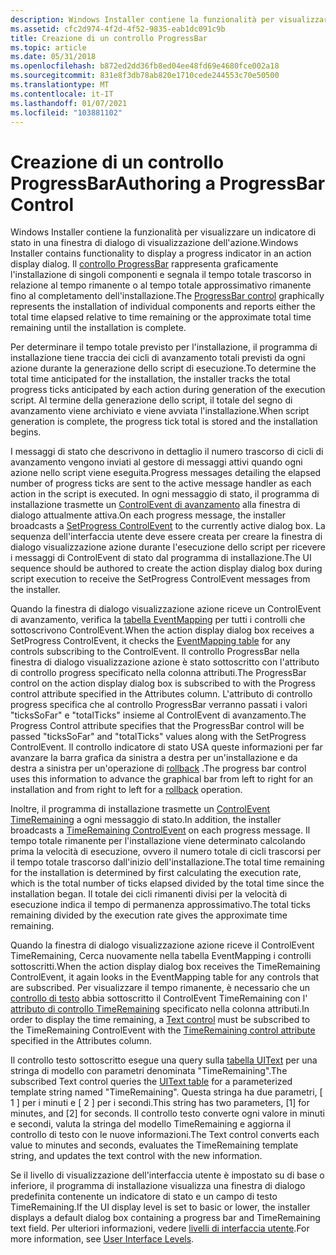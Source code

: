 ```yaml
---
description: Windows Installer contiene la funzionalità per visualizzare un indicatore di stato in una finestra di dialogo di visualizzazione dell'azione.
ms.assetid: cfc2d974-4f2d-4f52-9835-eab1dc091c9b
title: Creazione di un controllo ProgressBar
ms.topic: article
ms.date: 05/31/2018
ms.openlocfilehash: b872ed2dd36fb8ed04ee48fd69e4680fce002a18
ms.sourcegitcommit: 831e8f3db78ab820e1710cede244553c70e50500
ms.translationtype: MT
ms.contentlocale: it-IT
ms.lasthandoff: 01/07/2021
ms.locfileid: "103881102"
---
```

# <a name="authoring-a-progressbar-control"></a><span data-ttu-id="a44e6-103">Creazione di un controllo ProgressBar</span><span class="sxs-lookup"><span data-stu-id="a44e6-103">Authoring a ProgressBar Control</span></span>

<span data-ttu-id="a44e6-104">Windows Installer contiene la funzionalità per visualizzare un indicatore di stato in una finestra di dialogo di visualizzazione dell'azione.</span><span class="sxs-lookup"><span data-stu-id="a44e6-104">Windows Installer contains functionality to display a progress indicator in an action display dialog.</span></span> <span data-ttu-id="a44e6-105">Il [controllo ProgressBar](progressbar-control.md) rappresenta graficamente l'installazione di singoli componenti e segnala il tempo totale trascorso in relazione al tempo rimanente o al tempo totale approssimativo rimanente fino al completamento dell'installazione.</span><span class="sxs-lookup"><span data-stu-id="a44e6-105">The [ProgressBar control](progressbar-control.md) graphically represents the installation of individual components and reports either the total time elapsed relative to time remaining or the approximate total time remaining until the installation is complete.</span></span>

<span data-ttu-id="a44e6-106">Per determinare il tempo totale previsto per l'installazione, il programma di installazione tiene traccia dei cicli di avanzamento totali previsti da ogni azione durante la generazione dello script di esecuzione.</span><span class="sxs-lookup"><span data-stu-id="a44e6-106">To determine the total time anticipated for the installation, the installer tracks the total progress ticks anticipated by each action during generation of the execution script.</span></span> <span data-ttu-id="a44e6-107">Al termine della generazione dello script, il totale del segno di avanzamento viene archiviato e viene avviata l'installazione.</span><span class="sxs-lookup"><span data-stu-id="a44e6-107">When script generation is complete, the progress tick total is stored and the installation begins.</span></span>

<span data-ttu-id="a44e6-108">I messaggi di stato che descrivono in dettaglio il numero trascorso di cicli di avanzamento vengono inviati al gestore di messaggi attivi quando ogni azione nello script viene eseguita.</span><span class="sxs-lookup"><span data-stu-id="a44e6-108">Progress messages detailing the elapsed number of progress ticks are sent to the active message handler as each action in the script is executed.</span></span> <span data-ttu-id="a44e6-109">In ogni messaggio di stato, il programma di installazione trasmette un [ControlEvent di avanzamento](setprogress-controlevent.md) alla finestra di dialogo attualmente attiva.</span><span class="sxs-lookup"><span data-stu-id="a44e6-109">On each progress message, the installer broadcasts a [SetProgress ControlEvent](setprogress-controlevent.md) to the currently active dialog box.</span></span> <span data-ttu-id="a44e6-110">La sequenza dell'interfaccia utente deve essere creata per creare la finestra di dialogo visualizzazione azione durante l'esecuzione dello script per ricevere i messaggi di ControlEvent di stato dal programma di installazione.</span><span class="sxs-lookup"><span data-stu-id="a44e6-110">The UI sequence should be authored to create the action display dialog box during script execution to receive the SetProgress ControlEvent messages from the installer.</span></span>

<span data-ttu-id="a44e6-111">Quando la finestra di dialogo visualizzazione azione riceve un ControlEvent di avanzamento, verifica la [tabella EventMapping](eventmapping-table.md) per tutti i controlli che sottoscrivono ControlEvent.</span><span class="sxs-lookup"><span data-stu-id="a44e6-111">When the action display dialog box receives a SetProgress ControlEvent, it checks the [EventMapping table](eventmapping-table.md) for any controls subscribing to the ControlEvent.</span></span> <span data-ttu-id="a44e6-112">Il controllo ProgressBar nella finestra di dialogo visualizzazione azione è stato sottoscritto con l'attributo di controllo progress specificato nella colonna attributi.</span><span class="sxs-lookup"><span data-stu-id="a44e6-112">The ProgressBar control on the action display dialog box is subscribed to with the Progress control attribute specified in the Attributes column.</span></span> <span data-ttu-id="a44e6-113">L'attributo di controllo progress specifica che al controllo ProgressBar verranno passati i valori "ticksSoFar" e "totalTicks" insieme al ControlEvent di avanzamento.</span><span class="sxs-lookup"><span data-stu-id="a44e6-113">The Progress Control attribute specifies that the ProgressBar control will be passed "ticksSoFar" and "totalTicks" values along with the SetProgress ControlEvent.</span></span> <span data-ttu-id="a44e6-114">Il controllo indicatore di stato USA queste informazioni per far avanzare la barra grafica da sinistra a destra per un'installazione e da destra a sinistra per un'operazione di [rollback](rollback-installation.md) .</span><span class="sxs-lookup"><span data-stu-id="a44e6-114">The progress bar control uses this information to advance the graphical bar from left to right for an installation and from right to left for a [rollback](rollback-installation.md) operation.</span></span>

<span data-ttu-id="a44e6-115">Inoltre, il programma di installazione trasmette un [ControlEvent TimeRemaining](timeremaining-controlevent.md) a ogni messaggio di stato.</span><span class="sxs-lookup"><span data-stu-id="a44e6-115">In addition, the installer broadcasts a [TimeRemaining ControlEvent](timeremaining-controlevent.md) on each progress message.</span></span> <span data-ttu-id="a44e6-116">Il tempo totale rimanente per l'installazione viene determinato calcolando prima la velocità di esecuzione, ovvero il numero totale di cicli trascorsi per il tempo totale trascorso dall'inizio dell'installazione.</span><span class="sxs-lookup"><span data-stu-id="a44e6-116">The total time remaining for the installation is determined by first calculating the execution rate, which is the total number of ticks elapsed divided by the total time since the installation began.</span></span> <span data-ttu-id="a44e6-117">Il totale dei cicli rimanenti divisi per la velocità di esecuzione indica il tempo di permanenza approssimativo.</span><span class="sxs-lookup"><span data-stu-id="a44e6-117">The total ticks remaining divided by the execution rate gives the approximate time remaining.</span></span>

<span data-ttu-id="a44e6-118">Quando la finestra di dialogo visualizzazione azione riceve il ControlEvent TimeRemaining, Cerca nuovamente nella tabella EventMapping i controlli sottoscritti.</span><span class="sxs-lookup"><span data-stu-id="a44e6-118">When the action display dialog box receives the TimeRemaining ControlEvent, it again looks in the EventMapping table for any controls that are subscribed.</span></span> <span data-ttu-id="a44e6-119">Per visualizzare il tempo rimanente, è necessario che un [controllo di testo](text-control.md) abbia sottoscritto il ControlEvent TimeRemaining con l' [attributo di controllo TimeRemaining](timeremaining-control-attribute.md) specificato nella colonna attributi.</span><span class="sxs-lookup"><span data-stu-id="a44e6-119">In order to display the time remaining, a [Text control](text-control.md) must be subscribed to the TimeRemaining ControlEvent with the [TimeRemaining control attribute](timeremaining-control-attribute.md) specified in the Attributes column.</span></span>

<span data-ttu-id="a44e6-120">Il controllo testo sottoscritto esegue una query sulla [tabella UIText](uitext-table.md) per una stringa di modello con parametri denominata "TimeRemaining".</span><span class="sxs-lookup"><span data-stu-id="a44e6-120">The subscribed Text control queries the [UIText table](uitext-table.md) for a parameterized template string named "TimeRemaining".</span></span> <span data-ttu-id="a44e6-121">Questa stringa ha due parametri, \[ 1 \] per i minuti e \[ 2 \] per i secondi.</span><span class="sxs-lookup"><span data-stu-id="a44e6-121">This string has two parameters, \[1\] for minutes, and \[2\] for seconds.</span></span> <span data-ttu-id="a44e6-122">Il controllo testo converte ogni valore in minuti e secondi, valuta la stringa del modello TimeRemaining e aggiorna il controllo di testo con le nuove informazioni.</span><span class="sxs-lookup"><span data-stu-id="a44e6-122">The Text control converts each value to minutes and seconds, evaluates the TimeRemaining template string, and updates the text control with the new information.</span></span>

<span data-ttu-id="a44e6-123">Se il livello di visualizzazione dell'interfaccia utente è impostato su di base o inferiore, il programma di installazione visualizza una finestra di dialogo predefinita contenente un indicatore di stato e un campo di testo TimeRemaining.</span><span class="sxs-lookup"><span data-stu-id="a44e6-123">If the UI display level is set to basic or lower, the installer displays a default dialog box containing a progress bar and TimeRemaining text field.</span></span> <span data-ttu-id="a44e6-124">Per ulteriori informazioni, vedere [livelli di interfaccia utente](user-interface-levels.md).</span><span class="sxs-lookup"><span data-stu-id="a44e6-124">For more information, see [User Interface Levels](user-interface-levels.md).</span></span>

 

 



